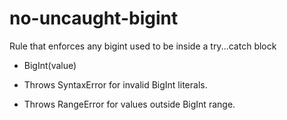 # no-uncaught-bigint

Rule that enforces any bigint used to be inside a try...catch block

- BigInt(value)

- Throws SyntaxError for invalid BigInt literals.
- Throws RangeError for values outside BigInt range.